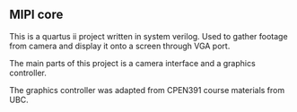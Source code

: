 ## MIPI core

This is a quartus ii project written in system verilog.
Used to gather footage from camera and display it onto a screen through VGA port.

The main parts of this project is a camera interface and a graphics controller.

The graphics controller was adapted from CPEN391 course materials from UBC.